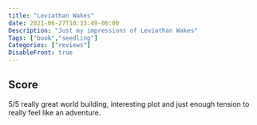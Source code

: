 ```yaml
---
title: "Leviathan Wakes"
date: 2021-06-27T10:33:49-06:00
Description: "Just my impressions of Leviathan Wakes"
Tags: ["book","seedling"]
Categories: ["reviews"]
DisableFront: true
---
```


## Score
5/5 really great world building, interesting plot and just enough tension to really feel like an adventure.